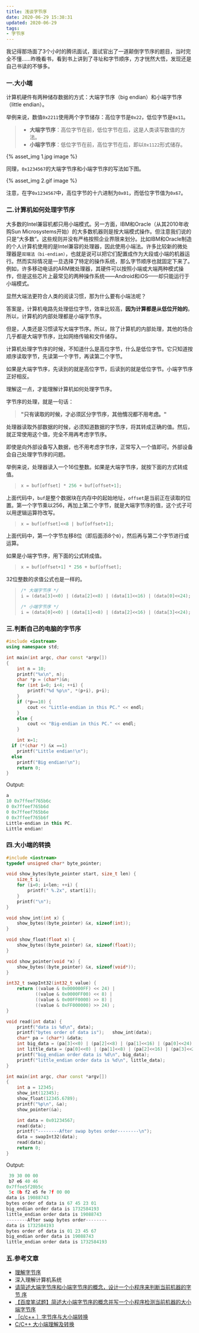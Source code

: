 ```yaml
---
title: 浅谈字节序
date: 2020-06-29 15:38:31
updated: 2020-06-29
tags:
- 字节序
---
```


我记得那场面了3个小时的腾讯面试，面试官出了一道颠倒字节序的题目，当时完全不懂……昨晚看书，看到书上讲到了寻址和字节顺序，方才恍然大悟，发现还是自己书读的不够多。

<!--more-->

### 一.大小端

计算机硬件有两种储存数据的方式：大端字节序（big endian）和小端字节序（little endian）。

举例来说，数值`0x2211`使用两个字节储存：高位字节是`0x22`，低位字节是`0x11`。

> - **大端字节序**：高位字节在前，低位字节在后，这是人类读写数值的方法。
> - **小端字节序**：低位字节在前，高位字节在后，即以`0x1122`形式储存。

{% asset_img 1.jpg  image %}

同理，`0x1234567`的大端字节序和小端字节序的写法如下图。

{% asset_img 2.gif  image %}

注意，在字`0x1234567`中，高位字节的十六进制为`0x01`，而低位字节值为`0x67`。

### 二.计算机如何处理字节序

大多数的Intel兼容机都只用小端模式。另一方面，IBM和Oracle（从其2010年收购Sun Microsystems开始）的大多数机器则是按大端模式操作。但注意我们说的只是“大多数”。这些规则并没有严格按照企业界限来划分。比如IBM和Oracle制造的个人计算机使用的是Intel兼容的处理器，因此使用小端法。许多比较新的微处理器是`双端法（bi-endian）`，也就是说可以把它们配置成作为大段或小端的机器运行。然而实际情况是一旦选择了特定的操作系统，那么字节顺序也就固定下来了。例如，许多移动电话的ARM微处理器，其硬件可以按照小端或大端两种模式操作，但是这些芯片上最常见的两种操作系统——Android和iOS——却只能运行于小端模式。



显然大端法更符合人类的阅读习惯，那为什么要有小端法呢？

答案是，计算机电路先处理低位字节，效率比较高，**因为计算都是从低位开始的**。所以，计算机的内部处理都是小端字节序。

但是，人类还是习惯读写大端字节序。所以，除了计算机的内部处理，其他的场合几乎都是大端字节序，比如网络传输和文件储存。



计算机处理字节序的时候，不知道什么是高位字节，什么是低位字节。它只知道按顺序读取字节，先读第一个字节，再读第二个字节。

如果是大端字节序，先读到的就是高位字节，后读到的就是低位字节。小端字节序正好相反。

理解这一点，才能理解计算机如何处理字节序。



字节序的处理，就是一句话：

> **"只有读取的时候，才必须区分字节序，其他情况都不用考虑。"**

处理器读取外部数据的时候，必须知道数据的字节序，将其转成正确的值。然后，就正常使用这个值，完全不用再考虑字节序。

即使是向外部设备写入数据，也不用考虑字节序，正常写入一个值即可。外部设备会自己处理字节序的问题。



举例来说，处理器读入一个16位整数。如果是大端字节序，就按下面的方式转成值。

> ```cpp
> x = buf[offset] * 256 + buf[offset+1];
> ```

上面代码中，`buf`是整个数据块在内存中的起始地址，`offset`是当前正在读取的位置。第一个字节乘以256，再加上第二个字节，就是大端字节序的值，这个式子可以用逻辑运算符改写。

> ```cpp
> x = buf[offset]<<8 | buf[offset+1];
> ```

上面代码中，第一个字节左移8位（即后面添8个`0`），然后再与第二个字节进行或运算。

如果是小端字节序，用下面的公式转成值。

> ```cpp
> x = buf[offset+1] * 256 + buf[offset];
> ```

32位整数的求值公式也是一样的。

> ```cpp
> /* 大端字节序 */
> i = (data[3]<<0) | (data[2]<<8) | (data[1]<<16) | (data[0]<<24);
> 
> /* 小端字节序 */
> i = (data[0]<<0) | (data[1]<<8) | (data[2]<<16) | (data[3]<<24);
> ```

### 三.判断自己的电脑的字节序

```cpp
#include <iostream>
using namespace std;

int main(int argc, char const *argv[])
{
	int n = 10;
	printf("%x\n", n);
	char *p = (char*)&n;
	for (int i=0; i<4; ++i) {
		printf("%d %p\n", *(p+i), p+i);
	}
	if (*p==10) {
		cout << "Little-endian in this PC." << endl;
	}
	else {
		cout << "Big-endian in this PC." << endl;
	}

	int x=1;
  if (*(char *) &x ==1)
  	printf("Little endian!\n");
  else    
  	printf("Big endian!\n");
	return 0;
}
```

Output:

```cpp
a
10 0x7ffeef765b6c
0 0x7ffeef765b6d
0 0x7ffeef765b6e
0 0x7ffeef765b6f
Little-endian in this PC.
Little endian!
```

### 四.大小端的转换

```cpp
#include <iostream>
typedef unsigned char* byte_pointer;

void show_bytes(byte_pointer start, size_t len) {
    size_t i;
    for (i=0; i<len; ++i) {
        printf(" %.2x", start[i]);
    }
    printf("\n");
}

void show_int(int x) {
    show_bytes((byte_pointer) &x, sizeof(int));
}

void show_float(float x) {
    show_bytes((byte_pointer) &x, sizeof(float));
}

void show_pointer(void *x) {
    show_bytes((byte_pointer) &x, sizeof(void*));
}

int32_t swapInt32(int32_t value) {
    return ((value & 0x000000FF) << 24) |
           ((value & 0x0000FF00) << 8) |
           ((value & 0x00FF0000) >> 8) |
           ((value & 0xFF000000) >> 24) ;
}

void read(int data) {
    printf("data is %d\n", data);
    printf("bytes order of data is");   show_int(data);
    char* pa = (char*) &data;
    int big_data = (pa[3]<<0) | (pa[2]<<8) | (pa[1]<<16) | (pa[0]<<24);
    int little_data = (pa[0]<<0) | (pa[1]<<8) | (pa[2]<<16) | (pa[3]<<24);
    printf("big_endian order data is %d\n", big_data);
    printf("little_endian order data is %d\n", little_data);
}

int main(int argc, char const *argv[])
{
    int a = 12345;
    show_int(12345);
    show_float(12345.6789);
    printf("%p\n", &a);
    show_pointer(&a);

    int data = 0x01234567;
    read(data);
    printf("--------After swap bytes order--------\n");
    data = swapInt32(data);
    read(data);
    return 0;
}
```

Output:

```cpp
 39 30 00 00
 b7 e6 40 46
0x7ffee5f20b5c
 5c 0b f2 e5 fe 7f 00 00
data is 19088743
bytes order of data is 67 45 23 01
big_endian order data is 1732584193
little_endian order data is 19088743
--------After swap bytes order--------
data is 1732584193
bytes order of data is 01 23 45 67
big_endian order data is 19088743
little_endian order data is 1732584193
```

### 五.参考文章

- [理解字节序](https://www.ruanyifeng.com/blog/2016/11/byte-order.html)
- 深入理解计算机系统
- [请简述大端字节序和小端字节序的概念，设计一个小程序来判断当前机器的字节 序](https://blog.csdn.net/qq_37941471/article/details/81301536?utm_medium=distribute.pc_relevant.none-task-blog-BlogCommendFromMachineLearnPai2-1.nonecase&depth_1-utm_source=distribute.pc_relevant.none-task-blog-BlogCommendFromMachineLearnPai2-1.nonecase)
- [【百度笔试题】简述大小端字节序的概念并写一个小程序检测当前机器的大小端字节序](https://blog.csdn.net/bitzhidu/article/details/106332088)
- [［c/c++ ］字节序与大小端转换](https://blog.csdn.net/kuai0705/article/details/20841133)
- [C/C++ 大小端理解及转换](https://blog.csdn.net/sunboyiris/article/details/77574566)

